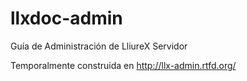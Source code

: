 llxdoc-admin
============

Guía de Administración de LliureX Servidor

Temporalmente construida en http://llx-admin.rtfd.org/
